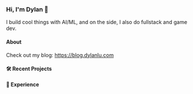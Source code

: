 ### Hi, I'm Dylan 👋

I build cool things with AI/ML, and on the side, I also do fullstack and game dev.

#### About

Check out my blog: https://blog.dylanlu.com

#### 🛠️ Recent Projects


#### 💼 Experience

